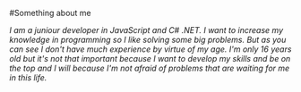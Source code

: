 #Something about me

*I am a juniour developer in JavaScript and C# .NET. I want to increase my knowledge in programming so I like solving some big problems. But as you can see I don't have much experience by virtue of my age. I'm only 16 years old but it's not that important because I want to develop my skills and be on the top and I will because I'm not afraid of problems that are waiting for me in this life.*

